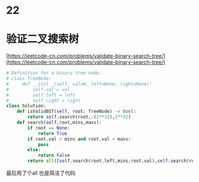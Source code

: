 # 22


# 验证二叉搜索树

[https://leetcode-cn.com/problems/validate-binary-search-tree/](https://leetcode-cn.com/problems/validate-binary-search-tree/)

```python
# Definition for a binary tree node.
# class TreeNode:
#     def __init__(self, val=0, left=None, right=None):
#         self.val = val
#         self.left = left
#         self.right = right
class Solution:
    def isValidBST(self, root: TreeNode) -> bool:
        return self.search(root,-(2**32),2**32)
    def search(self,root,mins,maxs):
        if root == None:
            return True
        if root.val > mins and root.val < maxs:
            pass
        else:
            return False
     	return all([self.search(root.left,mins,root.val),self.search(root.right,root.val,maxs)])
```

最后用了个all 也是简洁了代码


